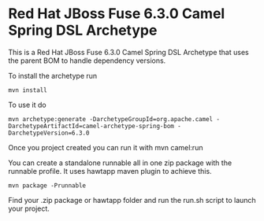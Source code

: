 # Red Hat JBoss Fuse 6.3.0 Camel Spring DSL Archetype

This is a Red Hat JBoss Fuse 6.3.0 Camel Spring DSL Archetype that uses the parent BOM to handle dependency versions.

To install the archetype run

	mvn install

To use it do

	mvn archetype:generate -DarchetypeGroupId=org.apache.camel -DarchetypeArtifactId=camel-archetype-spring-bom -DarchetypeVersion=6.3.0

Once you project created you can run it with
	mvn camel:run

You can create a standalone runnable all in one zip package with the runnable profile. It uses hawtapp maven plugin to achieve this.

	mvn package -Prunnable

Find your .zip package or hawtapp folder and run the run.sh script to launch your project.

